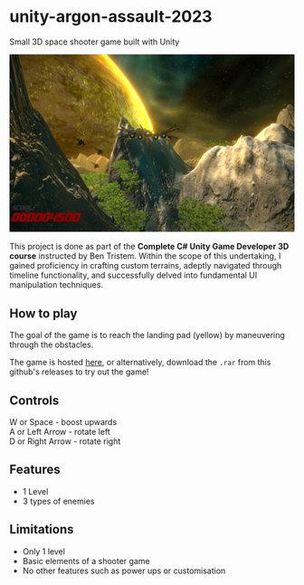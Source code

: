 # unity-argon-assault-2023

Small 3D space shooter game built with Unity

![Cover](./github_assets/cover.png)

This project is done as part of the **Complete C# Unity Game Developer 3D course** instructed by Ben Tristem. Within the scope of this undertaking, I gained proficiency in crafting custom terrains, adeptly navigated through timeline functionality, and successfully delved into fundamental UI manipulation techniques.

## How to play

The goal of the game is to reach the landing pad (yellow) by maneuvering through the obstacles.

The game is hosted [here](https://sharemygame.com/@Aerialguard/argon-assault),
or alternatively, download the `.rar` from this github's releases to try out the game!

## Controls

W or Space - boost upwards  
A or Left Arrow - rotate left  
D or Right Arrow - rotate right

## Features

- 1 Level
- 3 types of enemies

## Limitations

- Only 1 level
- Basic elements of a shooter game
- No other features such as power ups or customisation
